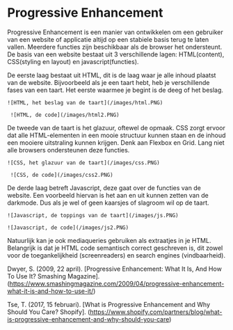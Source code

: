 # Progressive Enhancement

Progressive Enhancement is een manier van ontwikkelen om een gebruiker van een website of applicatie altijd op een stabiele basis terug te laten vallen. Meerdere functies zijn beschikbaar als de browser het ondersteunt. De basis van een website bestaat uit 3 verschillende lagen: HTML(content), CSS(styling en layout) en javascript(functies). 

De eerste laag bestaat uit HTML, dit is de laag waar je alle inhoud plaatst van de website. Bijvoorbeeld als je een taart hebt, heb je verschillende fases van een taart. Het eerste waarmee je begint is de deeg of het beslag. 

    ![HTML, het beslag van de taart](/images/html.PNG)

     ![HTML, de code](/images/html2.PNG)

De tweede van de taart is het glazuur, oftewel de opmaak. CSS zorgt ervoor dat alle HTML-elementen in een mooie structuur kunnen staan en de inhoud een mooiere uitstraling kunnen krijgen. Denk aan Flexbox en Grid. Lang niet alle browsers ondersteunen deze functies.

    ![CSS, het glazuur van de taart](/images/css.PNG)
        
     ![CSS, de code](/images/css2.PNG)

De derde laag betreft Javascript, deze gaat over de functies van de website. Een voorbeeld hiervan is het aan en uit kunnen zetten van de darkmode. Dus als je wel of geen kaarsjes of slagroom wil op de taart. 

    ![Javascript, de toppings van de taart](/images/js.PNG)

    ![Javascript, de code](/images/js2.PNG)


Natuurlijk kan je ook mediaqueries gebruiken als extraatjes in je HTML. Belangrijk is dat je HTML code semantisch correct geschreven is, dit zowel voor de toegankelijkheid (screenreaders) en search engines (vindbaarheid). 

Dwyer, S. (2009, 22 april). [Progressive Enhancement: What It Is, And How To Use It? Smashing Magazine]. (https://www.smashingmagazine.com/2009/04/progressive-enhancement-what-it-is-and-how-to-use-it/)

Tse, T. (2017, 15 februari). [What is Progressive Enhancement and Why Should You Care? Shopify]. (https://www.shopify.com/partners/blog/what-is-progressive-enhancement-and-why-should-you-care)

